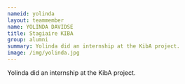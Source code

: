 ```yaml
---
nameid: yolinda
layout: teammember
name: YOLINDA DAVIDSE
title: Stagiaire KIBA
group: alumni
summary: Yolinda did an internship at the KibA project.
image: /img/yolinda.jpg
---
```


Yolinda did an internship at the KibA project.
